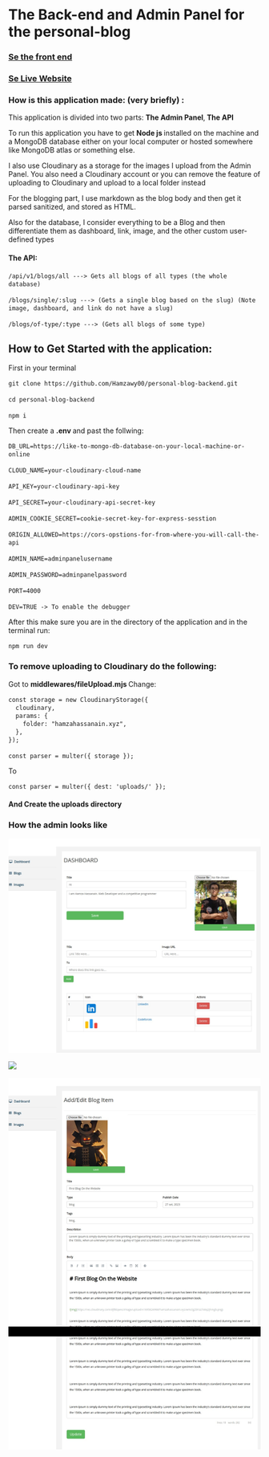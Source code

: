 # The Back-end and Admin Panel for the personal-blog

### [Se the front end](https://github.com/Hamzawy00/personal-blog-frontend)

### [Se Live Website](https://hamzahassanain217.netlify.app/)

### How is this application made: (very briefly) :

This application is divided into two parts: <strong> The Admin Panel</strong>,<strong> The API</strong>

To run this application you have to get <strong> Node js </strong> installed on the machine and a MongoDB database either on your local computer or hosted somewhere like MongoDB atlas or something else.

I also use Cloudinary as a storage for the images I upload from the Admin Panel. You also need a Cloudinary account or you can remove the feature of uploading to Cloudinary and upload to a local folder instead

For the blogging part, I use markdown as the blog body and then get it parsed sanitized, and stored as HTML.

Also for the database, I consider everything to be a Blog and then differentiate them as dashboard, link, image, and the other custom user-defined types

#### The API:

```
/api/v1/blogs/all ---> Gets all blogs of all types (the whole database)

/blogs/single/:slug ---> (Gets a single blog based on the slug) (Note image, dashboard, and link do not have a slug)

/blogs/of-type/:type ---> (Gets all blogs of some type)

```

## How to Get Started with the application:

First in your terminal

```
git clone https://github.com/Hamzawy00/personal-blog-backend.git

cd personal-blog-backend

npm i
```

Then create a <strong> .env </strong> and past the follwing:

```
DB_URL=https://like-to-mongo-db-database-on-your-local-machine-or-online

CLOUD_NAME=your-cloudinary-cloud-name

API_KEY=your-cloudinary-api-key

API_SECRET=your-cloudinary-api-secret-key

ADMIN_COOKIE_SECRET=cookie-secret-key-for-express-sesstion

ORIGIN_ALLOWED=https://cors-opstions-for-from-where-you-will-call-the-api

ADMIN_NAME=adminpanelusername

ADMIN_PASSWORD=adminpanelpassword

PORT=4000

DEV=TRUE -> To enable the debugger
```

After this make sure you are in the directory of the application and in the terminal run:

```
npm run dev
```

### To remove uploading to Cloudinary do the following:

Got to <strong> middlewares/fileUpload.mjs </strong>
Change:

```
const storage = new CloudinaryStorage({
  cloudinary,
  params: {
    folder: "hamzahassanain.xyz",
  },
});

const parser = multer({ storage });
```

To

```
const parser = multer({ dest: 'uploads/' });
```

#### <strong> And Create the uploads directory </strong>

### How the admin looks like

![](README/admin-dashboard.jpg)

![](README/blogspage.jpg)

![](README/singleblogpage.jpg)
